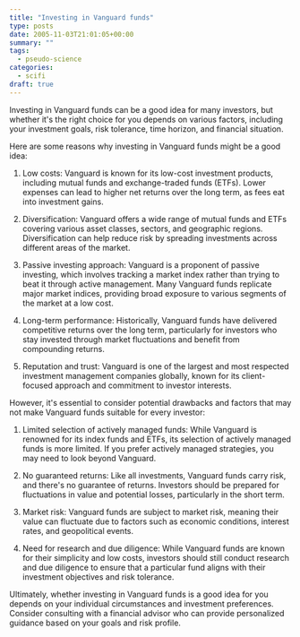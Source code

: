 ```yaml
---
title: "Investing in Vanguard funds"
type: posts
date: 2005-11-03T21:01:05+00:00
summary: ""
tags:
  - pseudo-science
categories:
  - scifi
draft: true
---
```



Investing in Vanguard funds can be a good idea for many investors, but whether it's the right choice for you depends on various factors, including your investment goals, risk tolerance, time horizon, and financial situation.

Here are some reasons why investing in Vanguard funds might be a good idea:

1. Low costs: Vanguard is known for its low-cost investment products, including mutual funds and exchange-traded funds (ETFs). Lower expenses can lead to higher net returns over the long term, as fees eat into investment gains.

2. Diversification: Vanguard offers a wide range of mutual funds and ETFs covering various asset classes, sectors, and geographic regions. Diversification can help reduce risk by spreading investments across different areas of the market.

3. Passive investing approach: Vanguard is a proponent of passive investing, which involves tracking a market index rather than trying to beat it through active management. Many Vanguard funds replicate major market indices, providing broad exposure to various segments of the market at a low cost.

4. Long-term performance: Historically, Vanguard funds have delivered competitive returns over the long term, particularly for investors who stay invested through market fluctuations and benefit from compounding returns.

5. Reputation and trust: Vanguard is one of the largest and most respected investment management companies globally, known for its client-focused approach and commitment to investor interests.

However, it's essential to consider potential drawbacks and factors that may not make Vanguard funds suitable for every investor:

1. Limited selection of actively managed funds: While Vanguard is renowned for its index funds and ETFs, its selection of actively managed funds is more limited. If you prefer actively managed strategies, you may need to look beyond Vanguard.

2. No guaranteed returns: Like all investments, Vanguard funds carry risk, and there's no guarantee of returns. Investors should be prepared for fluctuations in value and potential losses, particularly in the short term.

3. Market risk: Vanguard funds are subject to market risk, meaning their value can fluctuate due to factors such as economic conditions, interest rates, and geopolitical events.

4. Need for research and due diligence: While Vanguard funds are known for their simplicity and low costs, investors should still conduct research and due diligence to ensure that a particular fund aligns with their investment objectives and risk tolerance.

Ultimately, whether investing in Vanguard funds is a good idea for you depends on your individual circumstances and investment preferences. Consider consulting with a financial advisor who can provide personalized guidance based on your goals and risk profile.
